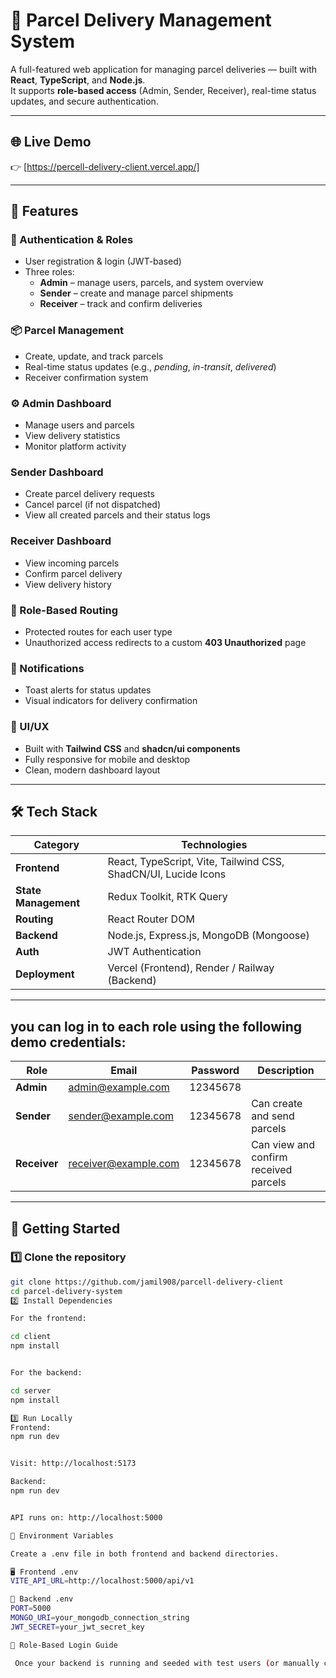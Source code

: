 # 🚚 Parcel Delivery Management System

A full-featured web application for managing parcel deliveries — built with **React**, **TypeScript**, and **Node.js**.  
It supports **role-based access** (Admin, Sender, Receiver), real-time status updates, and secure authentication.

---

## 🌐 Live Demo
👉 [https://percell-delivery-client.vercel.app/]

---

## 🧩 Features

### 🔐 Authentication & Roles
- User registration & login (JWT-based)
- Three roles:
  - **Admin** – manage users, parcels, and system overview  
  - **Sender** – create and manage parcel shipments  
  - **Receiver** – track and confirm deliveries  

### 📦 Parcel Management
- Create, update, and track parcels  
- Real-time status updates (e.g., *pending*, *in-transit*, *delivered*)  
- Receiver confirmation system  

### ⚙️ Admin Dashboard
- Manage users and parcels  
- View delivery statistics  
- Monitor platform activity  
### Sender Dashboard
- Create parcel delivery requests
- Cancel parcel (if not dispatched)
- View all created parcels and their status logs
### Receiver Dashboard
- View incoming parcels
- Confirm parcel delivery
- View delivery history

### 🚦 Role-Based Routing
- Protected routes for each user type  
- Unauthorized access redirects to a custom **403 Unauthorized** page  

### 💬 Notifications
- Toast alerts for status updates  
- Visual indicators for delivery confirmation  

### 🎨 UI/UX
- Built with **Tailwind CSS** and **shadcn/ui components**  
- Fully responsive for mobile and desktop  
- Clean, modern dashboard layout  

---

## 🛠️ Tech Stack

| Category | Technologies |
|-----------|---------------|
| **Frontend** | React, TypeScript, Vite, Tailwind CSS, ShadCN/UI, Lucide Icons |
| **State Management** | Redux Toolkit, RTK Query |
| **Routing** | React Router DOM |
| **Backend** | Node.js, Express.js, MongoDB (Mongoose) |
| **Auth** | JWT Authentication |
| **Deployment** | Vercel (Frontend), Render / Railway (Backend) |

---

## you can log in to each role using the following demo credentials:

|  Role         | Email                  | Password | Description   
|---------------|------------------------|----------|------------------------------------------|
|  **Admin**    | admin@example.com      | 12345678 || Full access: manage all users & parcels |
| **Sender**    | sender@example.com     | 12345678 | Can create and send parcels              |
| **Receiver**  | receiver@example.com   | 12345678 | Can view and confirm received parcels    |

---

## 🚀 Getting Started

### 1️⃣ Clone the repository
```bash
git clone https://github.com/jamil908/parcell-delivery-client
cd parcel-delivery-system
2️⃣ Install Dependencies

For the frontend:

cd client
npm install


For the backend:

cd server
npm install

3️⃣ Run Locally
Frontend:
npm run dev


Visit: http://localhost:5173

Backend:
npm run dev


API runs on: http://localhost:5000

🔑 Environment Variables

Create a .env file in both frontend and backend directories.

🖥️ Frontend .env
VITE_API_URL=http://localhost:5000/api/v1

🧠 Backend .env
PORT=5000
MONGO_URI=your_mongodb_connection_string
JWT_SECRET=your_jwt_secret_key

👤 Role-Based Login Guide

 Once your backend is running and seeded with test users (or manually created via registration)
